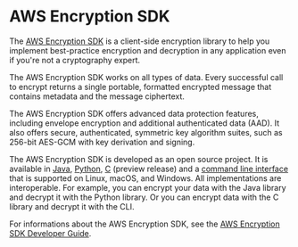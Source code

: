 # AWS Encryption SDK<a name="awscryp-service-encrypt"></a>

The [AWS Encryption SDK](https://docs.aws.amazon.com/encryption-sdk/latest/developer-guide/) is a client\-side encryption library to help you implement best\-practice encryption and decryption in any application even if you're not a cryptography expert\.

The AWS Encryption SDK works on all types of data\. Every successful call to encrypt returns a single portable, formatted encrypted message that contains metadata and the message ciphertext\.

The AWS Encryption SDK offers advanced data protection features, including envelope encryption and additional authenticated data \(AAD\)\. It also offers secure, authenticated, symmetric key algorithm suites, such as 256\-bit AES\-GCM with key derivation and signing\.

The AWS Encryption SDK is developed as an open source project\. It is available in [Java](https://github.com/aws//aws-encryption-sdk-java), [Python](https://github.com/aws//aws-encryption-sdk-python), [C](https://github.com/awslabs//aws-encryption-sdk-c) \(preview release\) and a [command line interface](https://github.com/aws//aws-encryption-sdk-cli) that is supported on Linux, macOS, and Windows\. All implementations are interoperable\. For example, you can encrypt your data with the Java library and decrypt it with the Python library\. Or you can encrypt data with the C library and decrypt it with the CLI\.

For informations about the AWS Encryption SDK, see the [AWS Encryption SDK Developer Guide](https://docs.aws.amazon.com/encryption-sdk/latest/developer-guide/)\.